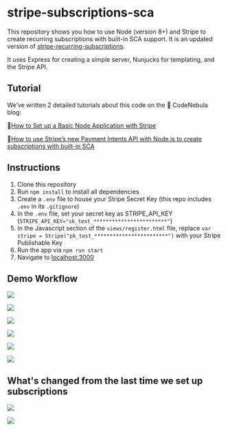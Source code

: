 # stripe-subscriptions-sca

This repository shows you how to use Node (version 8+) and Stripe to create recurring subscriptions with built-in SCA support. It is an updated version of [stripe-recurring-subscriptions](https://github.com/code-nebula/stripe-recurring-subscriptions).

It uses Express for creating a simple server, Nunjucks for templating, and the Stripe API.


## Tutorial 

We’ve written 2 detailed tutorials about this code on the 🌟 CodeNebula blog:

🌟[How to Set up a Basic Node Application with Stripe](https://codenebula.io/node.js/stripe/2020/03/03/how-to-set-up-a-basic-node-application-with-stripe/)

🌟[How to use Stripe’s new Payment Intents API with Node.js to create subscriptions with built-in SCA](https://codenebula.io/node.js/stripe/sca/2020/03/03/how-to-use-stripes-new-payment-intents-api-with-node-js-to-create-subscriptions-with-built-in-sca/)


## Instructions

1. Clone this repository
2. Run `npm install` to install all dependencies
3. Create a `.env` file to house your Stripe Secret Key (this repo includes `.env` in its `.gitignore`)
4. In the `.env` file, set your secret key as STRIPE_API_KEY (`STRIPE_API_KEY="sk_test_************************"`)
5. In the Javascript section of the `views/register.html` file, replace `var stripe = Stripe("pk_test_************************")` with your Stripe Publishable Key
6. Run the app via `npm run start`
7. Navigate to [localhost:3000](http://localhost:3000/)


## Demo Workflow

![](https://stripemadeeasy.s3.amazonaws.com/stripe-subscriptions-2020%3Aworkflow1.png)

![](https://stripemadeeasy.s3.amazonaws.com/stripe-subscriptions-2020%3Aworkflow2.png)

![](https://stripemadeeasy.s3.amazonaws.com/stripe-subscriptions-2020%3Aworkflow3.png)

![](https://stripemadeeasy.s3.amazonaws.com/stripe-subscriptions-2020%3Aworkflow4.png)

![](https://stripemadeeasy.s3.amazonaws.com/stripe-subscriptions-2020%3Aworkflow5.png)

![](https://stripemadeeasy.s3.amazonaws.com/stripe-subscriptions-2020%3Aworkflow6.png)


## What's changed from the last time we set up subscriptions

![](https://stripemadeeasy.s3.amazonaws.com/stripe-subscriptions-2020%3Aold-subscription-way.png)

![](https://stripemadeeasy.s3.amazonaws.com/stripe-subscriptions-2020%3Anew-subscription-way.png)
